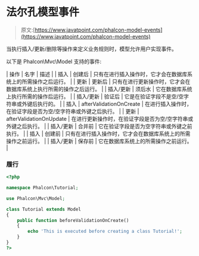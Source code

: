 # 法尔孔模型事件

> 原文:[https://www.javatpoint.com/phalcon-model-events](https://www.javatpoint.com/phalcon-model-events)

当执行插入/更新/删除等操作来定义业务规则时，模型允许用户实现事件。

以下是 Phalcon\Mvc\Model 支持的事件:

| 操作 | 名字 | 描述 |
| 插入 | 创建后 | 只有在进行插入操作时，它才会在数据库系统上的所需操作之后运行。 |
| 更新 | 更新后 | 只有在进行更新操作时，它才会在数据库系统上执行所需的操作之后运行。 |
| 插入/更新 | 须后水 | 它在数据库系统上执行所需的操作后运行。 |
| 插入/更新 | 验证后 | 它是在验证字段不是空/空字符串或外键后执行的。 |
| 插入 | afterValidationOnCreate | 在进行插入操作时，在验证字段是否为空/空字符串或外键之后执行。 |
| 更新 | afterValidationOnUpdate | 在进行更新操作时，在验证字段是否为空/空字符串或外键之后执行。 |
| 插入/更新 | 合并前 | 它在验证字段是否为空字符串或外键之前执行。 |
| 插入 | 创建前 | 只有在进行插入操作时，它才会在数据库系统上的所需操作之前运行。 |
| 插入/更新 | 保存前 | 它在数据库系统上的所需操作之前运行。 |

### 履行

```php
<?php

namespace Phalcon\Tutorial;

use Phalcon\Mvc\Model;

class Tutorial extends Model
{
    public function beforeValidationOnCreate()
    {
        echo 'This is executed before creating a class Tutorial!';
    }
}
?>

```